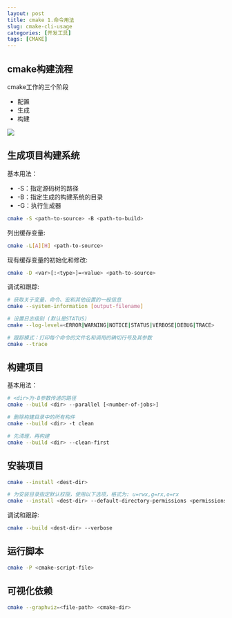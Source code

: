```yaml
---
layout: post
title: cmake 1.命令用法
slug: cmake-cli-usage
categories: [开发工具]
tags: [CMAKE]
---
```


## cmake构建流程
cmake工作的三个阶段
+ 配置
+ 生成
+ 构建


![](/assets/images/cmake1.png)

## 生成项目构建系统
基本用法：
+ -S：指定源码树的路径
+ -B：指定生成的构建系统的目录
+ -G：执行生成器

```bash
cmake -S <path-to-source> -B <path-to-build>
```

列出缓存变量:

```bash
cmake -L[A][H] <path-to-source>
```

现有缓存变量的初始化和修改:

```bash
cmake -D <var>[:<type>]=<value> <path-to-source>
```

调试和跟踪:

```bash
# 获取关于变量、命令、宏和其他设置的一般信息
cmake --system-information [output-filename]

# 设置日志级别 (默认是STATUS)
cmake --log-level=<ERROR|WARNING|NOTICE|STATUS|VERBOSE|DEBUG|TRACE>

# 跟踪模式：打印每个命令的文件名和调用的确切行号及其参数
cmake --trace
```

## 构建项目
基本用法：

```bash
# <dir>为-B参数传递的路径
cmake --build <dir> --parallel [<number-of-jobs>]

# 删除构建目录中的所有构件
cmake --build <dir> -t clean

# 先清理，再构建
cmake --build <dir> --clean-first
```

## 安装项目

```bash
cmake --install <dest-dir>

# 为安装目录指定默认权限，使用以下选项，格式为: u=rwx,g=rx,o=rx
cmake --install <dest-dir> --default-directory-permissions <permissions>
```

调试和跟踪:

```bash
cmake --build <dest-dir> --verbose
```

## 运行脚本

```bash
cmake -P <cmake-script-file>
```

## 可视化依赖

```bash
cmake --graphviz=<file-path> <cmake-dir>
```
